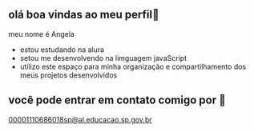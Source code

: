 ## olá boa vindas ao meu perfil🌻

meu nome é Angela 

- estou estudando na alura
- setou me desenvolvendo na limguagem javaScript
- utilizo este espaço para minha organização e compartilhamento dos meus projetos desenvolvidos

 ## você pode entrar em contato comigo por 📧

00001110686018sp@al.educacao.sp.gov.br
